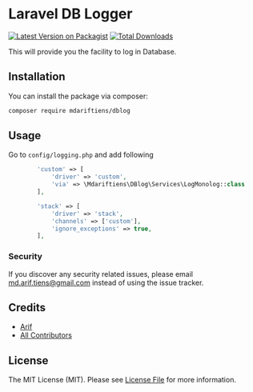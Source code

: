 # Laravel DB Logger

[![Latest Version on Packagist](https://img.shields.io/packagist/v/mdariftiens/dblog.svg?style=flat-square)](https://packagist.org/packages/mdariftiens/dblog)
[![Total Downloads](https://img.shields.io/packagist/dt/mdariftiens/dblog.svg?style=flat-square)](https://packagist.org/packages/mdariftiens/dblog)

This will provide you the facility to log in Database.  

## Installation

You can install the package via composer:

```bash
composer require mdariftiens/dblog
```

## Usage
Go to ``` config/logging.php ``` and add following 
```php
        'custom' => [
            'driver' => 'custom',
            'via' => \Mdariftiens\DBlog\Services\LogMonolog::class
        ],

```

```php
        'stack' => [
            'driver' => 'stack',
            'channels' => ['custom'],
            'ignore_exceptions' => true,
        ],
```

### Security

If you discover any security related issues, please email md.arif.tiens@gmail.com instead of using the issue tracker.

## Credits

-   [Arif](https://github.com/mdariftiens)
-   [All Contributors](../../contributors)

## License

The MIT License (MIT). Please see [License File](LICENSE.md) for more information.
